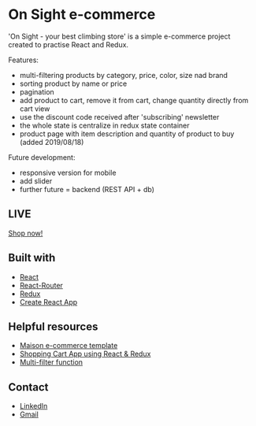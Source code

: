 # On Sight e-commerce
'On Sight - your best climbing store' is a simple e-commerce project created to practise React and Redux.

Features:
* multi-filtering products by category, price, color, size nad brand
* sorting product by name or price
* pagination
* add product to cart, remove it from cart, change quantity directly from cart view
* use the discount code received after 'subscribing' newsletter
* the whole state is centralize in redux state container
* product page with item description and quantity of product to buy (added 2019/08/18)

Future development:
* responsive version for mobile 
* add slider
* further future = backend (REST API + db)

## LIVE
[Shop now!](https://radoslawbiesek.github.io/onsight/)

## Built with
* [React](https://reactjs.org/)
* [React-Router](https://reacttraining.com/react-router/web/guides/quick-start)
* [Redux](https://redux.js.org/)
* [Create React App](https://facebook.github.io/create-react-app/docs/getting-started)

## Helpful resources
* [Maison e-commerce template](https://www.pinterest.com/pin/635640934883618816/)
* [Shopping Cart App using React & Redux](https://medium.com/@ayabellazreg/make-a-simple-shopping-cart-app-using-react-redux-1-3-fefde93e80c7)
* [Multi-filter function](https://medium.com/better-programming/creating-a-multi-filter-function-to-filter-out-multiple-attributes-javascript-react-rails-5aad8e272142)

## Contact
* [LinkedIn](https://www.linkedin.com/in/radoslawbiesek)
* [Gmail](mailto:radoslaw.biesek@gmail.com)
